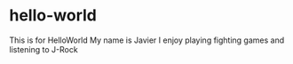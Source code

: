 # hello-world
This is for HelloWorld
My name is Javier
I enjoy playing fighting games and listening to J-Rock
